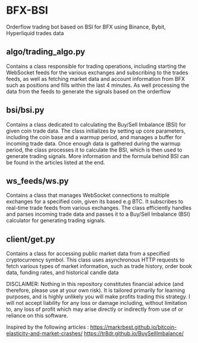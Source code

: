 # BFX-BSI
Orderflow trading bot based on BSI for BFX using Binance, Bybit, Hyperliquid trades data


## algo/trading_algo.py

Contains a class responsible for trading operations, including starting the WebSocket feeds for the various exchanges and subscribing to the trades feeds, as well as fetching market data and account information from BFX such as positions and fills within the last 4 minutes. As well processing the data from the feeds to generate the signals based on the orderflow

## bsi/bsi.py

Contains a class dedicated to calculating the Buy/Sell Imbalance (BSI) for given coin trade data. The class initializes by setting up core parameters, including the coin base and a warmup period, and manages a buffer for incoming trade data. Once enough data is gathered during the warmup period, the class processes it to calculate the BSI, which is then used to generate trading signals. More information and the formula behind BSI can be found in the articles listed at the end.

## ws_feeds/ws.py

Contains a class that manages WebSocket connections to multiple exchanges for a specified coin, given its based e.g BTC. It subscribes to real-time trade feeds from various exchanges. The class efficiently handles and parses incoming trade data and passes it to a Buy/Sell Imbalance (BSI) calculator for generating trading signals.


## client/get.py

Contains a class for accessing public market data from a specified cryptocurrency symbol. This class uses asynchronous HTTP requests to fetch various types of market information, such as trade history, order book data, funding rates, and historical candle data


DISCLAIMER: Nothing in this repository constitutes financial advice (and therefore, please use at your own risk). It is tailored primarily for learning purposes, and is highly unlikely you will make profits trading this strategy. I will not accept liability for any loss or damage including, without limitation to, any loss of profit which may arise directly or indirectly from use of or reliance on this software.


Inspired by the following articles : https://markrbest.github.io/bitcoin-elasticity-and-market-crashes/
https://tr8dr.github.io/BuySellImbalance/